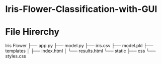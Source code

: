 # Iris-Flower-Classification-with-GUI


# File Hirerchy
Iris Flower
├── app.py
├── model.py
├── iris.csv
├── model.pkl
├── templates
│   ├── index.html
│   └── results.html
└── static
    ├── css
        └── styles.css
